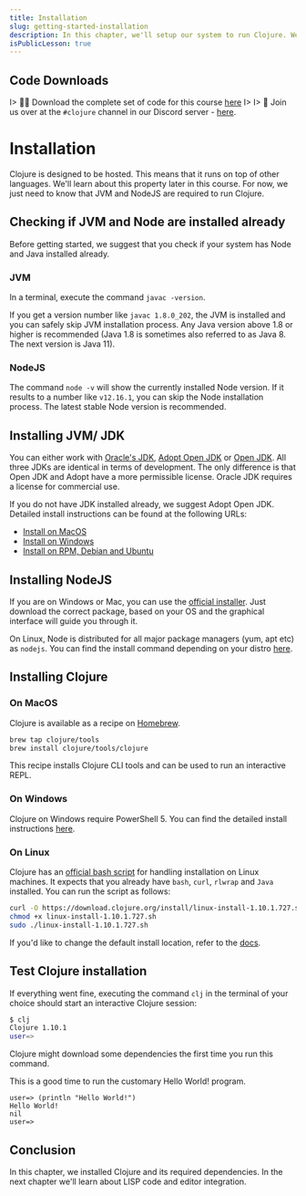 ```yaml
---
title: Installation
slug: getting-started-installation
description: In this chapter, we'll setup our system to run Clojure. We'll install all the required dependencies and run the "Hello World" program.
isPublicLesson: true
---
```


## Code Downloads

I> 👩‍💻 Download the complete set of code for this course [here](https://api.newline.co/assets/protected/courses/tinycanva-clojure-for-react-developers/downloads/course-full.zip)
I>
I> 🎳 Join us over at the `#clojure` channel in our Discord server - [here](https://newline.co/discord).

# Installation

Clojure is designed to be hosted. This means that it runs on top of other languages. We'll learn about this property later in this course. For now, we just need to know that JVM and NodeJS are required to run Clojure.

## Checking if JVM and Node are installed already
Before getting started, we suggest that you check if your system has Node and Java installed already.

### JVM

In a terminal, execute the command `javac -version`.

If you get a version number like `javac 1.8.0_202`, the JVM is installed and you can safely skip JVM installation process.
Any Java version above 1.8 or higher is recommended (Java 1.8 is sometimes also referred to as Java 8. The next version is Java 11).

### NodeJS

The command `node -v` will show the currently installed Node version. If it results to a number like `v12.16.1`, you can skip the Node installation process.
The latest stable Node version is recommended.

## Installing JVM/ JDK
You can either work with [Oracle's JDK](https://java.com/en/download/), [Adopt Open JDK](https://adoptopenjdk.net) or [Open JDK](https://openjdk.java.net/install/). All three JDKs are identical in terms of development. The only difference is that Open JDK and Adopt have a more permissible license. Oracle JDK requires a license for commercial use.

If you do not have JDK installed already, we suggest Adopt Open JDK. Detailed install instructions can be found at the following URLs:
- [Install on MacOS](https://mkyong.com/java/how-to-install-java-on-mac-osx/)
- [Install on Windows](https://adoptopenjdk.net/installation.html#windows-msi)
- [Install on RPM, Debian and Ubuntu](https://adoptopenjdk.net/installation.html#linux-pkg)

## Installing NodeJS
If you are on Windows or Mac, you can use the [official installer](https://nodejs.org/en/download/). Just download the correct package, based on your OS and the graphical interface will guide you through it.

On Linux, Node is distributed for all major package managers (yum, apt etc) as `nodejs`. You can find the install command depending on your distro [here](https://nodejs.org/en/download/package-manager/).

## Installing Clojure

### On MacOS
Clojure is available as a recipe on [Homebrew](https://brew.sh).

```bash
brew tap clojure/tools
brew install clojure/tools/clojure
```

This recipe installs Clojure CLI tools and can be used to run an interactive REPL.

### On Windows

Clojure on Windows require PowerShell 5. You can find the detailed install instructions [here](https://github.com/clojure/tools.deps.alpha/wiki/clj-on-Windows).

### On Linux
Clojure has an [official bash script](https://clojure.org/guides/getting_started#_installation_on_linux) for handling installation on Linux machines. It expects that you already have `bash`, `curl`, `rlwrap` and `Java` installed. You can run the script as follows:

```bash
curl -O https://download.clojure.org/install/linux-install-1.10.1.727.sh
chmod +x linux-install-1.10.1.727.sh
sudo ./linux-install-1.10.1.727.sh
```

If you'd like to change the default install location, refer to the [docs](https://clojure.org/guides/getting_started#_installation_on_linux).

## Test Clojure installation
If everything went fine, executing the command `clj` in the terminal of your choice should start an interactive Clojure session:

```bash
$ clj
Clojure 1.10.1
user=>
```

Clojure might download some dependencies the first time you run this command.

This is a good time to run the customary Hello World! program.

```
user=> (println "Hello World!")
Hello World!
nil
user=>
```

## Conclusion

In this chapter, we installed Clojure and its required dependencies. In the next chapter we'll learn about LISP code and editor integration.

